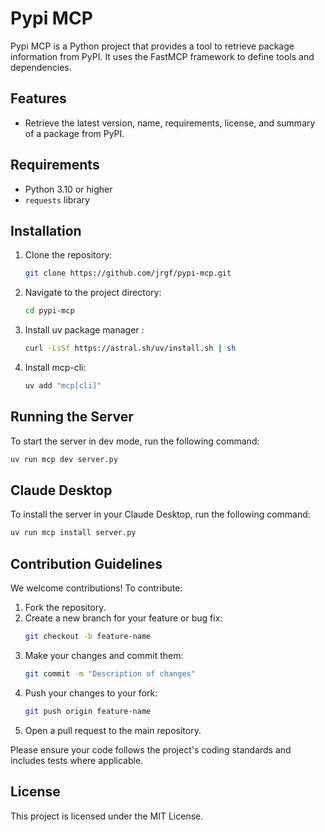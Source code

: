 # Pypi MCP

Pypi MCP is a Python project that provides a tool to retrieve package information from PyPI. It uses the FastMCP framework to define tools and dependencies.

## Features
- Retrieve the latest version, name, requirements, license, and summary of a package from PyPI.

## Requirements
- Python 3.10 or higher
- `requests` library

## Installation
1. Clone the repository:
   ```bash
   git clone https://github.com/jrgf/pypi-mcp.git
   ```
2. Navigate to the project directory:
   ```bash
   cd pypi-mcp
   ```
3. Install uv package manager :
   
   ```bash
   curl -LsSf https://astral.sh/uv/install.sh | sh
   ```
4. Install mcp-cli:
    ```bash
    uv add "mcp[cli]"
    ```

## Running the Server
To start the server in dev mode, run the following command:
```bash
uv run mcp dev server.py
```
## Claude Desktop
To install the server in your Claude Desktop, run the following command:
```bash
uv run mcp install server.py
```


## Contribution Guidelines
We welcome contributions! To contribute:
1. Fork the repository.
2. Create a new branch for your feature or bug fix:
   ```bash
   git checkout -b feature-name
   ```
3. Make your changes and commit them:
   ```bash
   git commit -m "Description of changes"
   ```
4. Push your changes to your fork:
   ```bash
   git push origin feature-name
   ```
5. Open a pull request to the main repository.

Please ensure your code follows the project's coding standards and includes tests where applicable.

## License
This project is licensed under the MIT License.